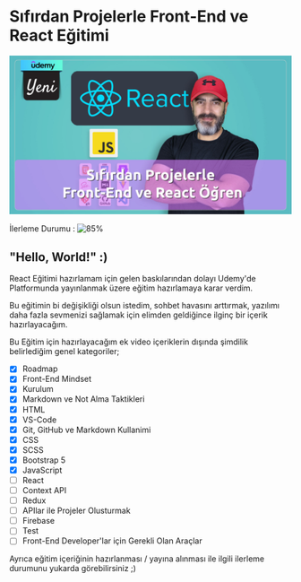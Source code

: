 # Sıfırdan Projelerle Front-End ve React Eğitimi
![Udemy - Sıfırdan Projelerle React Öğren](https://github.com/hakanyalcinkaya/hakanyalcinkaya/blob/main/assets/img/udemy-react-v1.jpg)

İlerleme Durumu : ![85%](https://progress-bar.dev/85)

## "Hello, World!" :)
React Eğitimi hazırlamam için gelen baskılarından dolayı Udemy'de Platformunda yayınlanmak üzere eğitim hazırlamaya karar verdim.

Bu eğitimin bi değişikliği olsun istedim, sohbet havasını arttırmak, yazılımı daha fazla sevmenizi sağlamak için elimden geldiğince ilginç bir içerik hazırlayacağım.

Bu Eğitim için hazırlayacağım ek video içeriklerin dışında şimdilik belirlediğim genel kategoriler;
- [x] Roadmap
- [x] Front-End Mindset
- [x] Kurulum
- [x] Markdown ve Not Alma Taktikleri
- [x] HTML
- [x] VS-Code
- [x] Git, GitHub ve Markdown Kullanimi
- [X] CSS
- [x] SCSS
- [x] Bootstrap 5
- [x] JavaScript
- [ ] React
- [ ] Context API
- [ ] Redux
- [ ] APIlar ile Projeler Olusturmak
- [ ] Firebase
- [ ] Test
- [ ] Front-End Developer'lar için Gerekli Olan Araçlar

Ayrıca eğitim içeriğinin hazırlanması / yayına alınması ile ilgili ilerleme durumunu yukarda görebilirsiniz ;)
